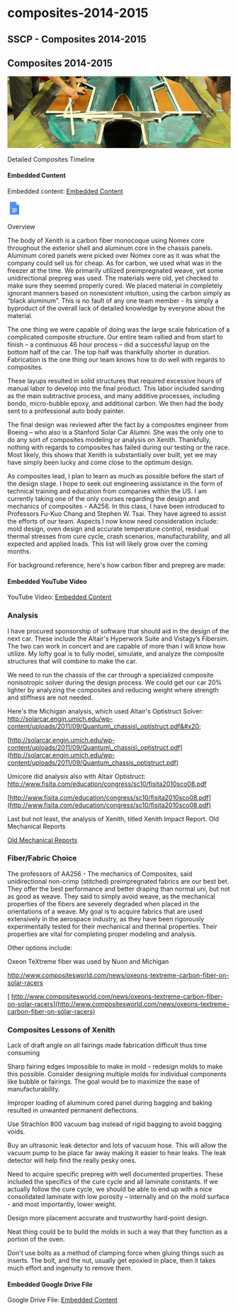 # composites-2014-2015

## SSCP - Composites 2014-2015

## Composites 2014-2015

![](../../../../assets/image_d12b9bc6c3.jpg)

Detailed Composites Timeline

#### Embedded Content

Embedded content: [Embedded Content](./)

![](../../../../assets/docs_32dp.png)

Overview

The body of Xenith is a carbon fiber monocoque using Nomex core throughout the exterior shell and aluminum core in the chassis panels. Aluminum cored panels were picked over Nomex core as it was what the company could sell us for cheap. As for carbon, we used what was in the freezer at the time. We primarily utilized preimpregnated weave, yet some unidirectional prepreg was used. The materials were old, yet checked to make sure they seemed properly cured. We placed material in completely ignorant manners based on nonexistent intuition, using the carbon simply as “black aluminum”. This is no fault of any one team member - its simply a byproduct of the overall lack of detailed knowledge by everyone about the material.&#x20;

The one thing we were capable of doing was the large scale fabrication of a complicated composite structure. Our entire team rallied and from start to finish – a continuous 46 hour process – did a successful layup on the bottom half of the car. The top half was thankfully shorter in duration. Fabrication is the one thing our team knows how to do well with regards to composites.&#x20;

These layups resulted in solid structures that required excessive hours of manual labor to develop into the final product. This labor included sanding as the main subtractive process, and many additive processes, including bondo, micro-bubble epoxy, and additional carbon. We then had the body sent to a professional auto body painter.&#x20;

The final design was reviewed after the fact by a composites engineer from Boeing – who also is a Stanford Solar Car Alumni. She was the only one to do any sort of composites modeling or analysis on Xenith. Thankfully, nothing with regards to composites has failed during our testing or the race. Most likely, this shows that Xenith is substantially over built, yet we may have simply been lucky and come close to the optimum design.

As composites lead, I plan to learn as much as possible before the start of the design stage. I hope to seek out engineering assistance in the form of technical training and education from companies within the US. I am currently taking one of the only courses regarding the design and mechanics of composites - AA256. In this class, I have been introduced to Professors Fu-Kuo Chang and Stephen W. Tsai. They have agreed to assist the efforts of our team. Aspects I now know need consideration include: mold design, oven design and accurate temperature control, residual thermal stresses from cure cycle, crash scenarios, manufacturability, and all expected and applied loads. This list will likely grow over the coming months.&#x20;

For background reference, here's how carbon fiber and prepreg are made:&#x20;

#### Embedded YouTube Video

YouTube Video: [Embedded Content](https://www.youtube.com/watch?v=XVT8GNYIeUc)

### Analysis

&#x20;   I have procured sponsorship of software that should aid in the design of the next car. These include the Altair's Hyperwork Suite and Vistagy’s Fibersim. The two can work in concert and are capable of more than I will know how utilize. My lofty goal is to fully model, simulate, and analyze the composite structures that will combine to make the car.&#x20;

&#x20;   We need to run the chassis of the car through a specialized composite nonisotropic solver during the design process. We could get our car 20% lighter by analyzing the composites and reducing weight where strength and stiffness are not needed.&#x20;

Here's the Michigan analysis, which used Altair's Optistruct Solver: http://solarcar.engin.umich.edu/wp-content/uploads/2011/09/Quantum\_chassis\_optistruct.pdf&#x20;

[http://solarcar.engin.umich.edu/wp-content/uploads/2011/09/Quantum\_chassis\_optistruct.pdf](http://solarcar.engin.umich.edu/wp-content/uploads/2011/09/Quantum_chassis_optistruct.pdf)

Umicore did analysis also with Altair Optistruct: http://www.fisita.com/education/congress/sc10/fisita2010sco08.pdf

[http://www.fisita.com/education/congress/sc10/fisita2010sco08.pdf](http://www.fisita.com/education/congress/sc10/fisita2010sco08.pdf)

Last but not least, the analysis of Xenith, titled Xenith Impact Report. Old Mechanical Reports

[Old Mechanical Reports](../../../../../stanford.edu/testduplicationsscp/home/sscp-2012-2013/mechanical-2012-2013/mechanical-fundamentals/old-mechanical-reports/)

### Fiber/Fabric Choice

&#x20;   The professors of AA256 - The mechanics of Composites, said unidirectional non-crimp (stitched) preimpregnated fabrics are our best bet. They offer the best performance and better draping than normal uni, but not as good as weave. They said to simply avoid weave, as the mechanical properties of the fibers are severely degraded when placed in the orientations of a weave. My goal is to acquire fabrics that are used extensively in the aerospace industry, as they have been rigorously experimentally tested for their mechanical and thermal properties. Their properties are vital for completing proper modeling and analysis.&#x20;

Other options include:

Oxeon TeXtreme fiber was used by Nuon and Michigan&#x20;

&#x20;   http://www.compositesworld.com/news/oxeons-textreme-carbon-fiber-on-solar-racers

[    http://www.compositesworld.com/news/oxeons-textreme-carbon-fiber-on-solar-racers](http://www.compositesworld.com/news/oxeons-textreme-carbon-fiber-on-solar-racers)

### Composites Lessons of Xenith

Lack of draft angle on all fairings made fabrication difficult thus time consuming

Sharp fairing edges impossible to make in mold – redesign molds to make this possible. Consider designing multiple molds for individual components like bubble or fairings. The goal would be to maximize the ease of manufacturability.

&#x20;           Improper loading of aluminum cored panel during bagging and baking resulted in unwanted permanent deflections.

&#x20;           Use Strachlon 800 vacuum bag instead of rigid bagging to avoid bagging voids.

&#x20;           Buy an ultrasonic leak detector and lots of vacuum hose. This will allow the vacuum pump to be place far away making it easier to hear leaks. The leak detector will help find the really pesky ones.

&#x20;           Need to acquire specific prepreg with well documented properties. These included the specifics of the cure cycle and all laminate constants. If we actually follow the cure cycle, we should be able to end up with a nice consolidated laminate with low porosity – internally and on the mold surface - and most importantly, lower weight. &#x20;

&#x20;           Design more placement accurate and trustworthy hard-point design.

&#x20;           Neat thing could be to build the molds in such a way that they function as a portion of the oven.

&#x20;           Don't use bolts as a method of clamping force when gluing things such as inserts. The bolt, and the nut, usually get epoxied in place, then it takes much effort and ingenuity to remove them.&#x20;

&#x20;          &#x20;

#### Embedded Google Drive File

Google Drive File: [Embedded Content](https://drive.google.com/embeddedfolderview?id=1tLnrZ8RQeBPQTYhLsMfE8MVLU-4vRj8I#list)
